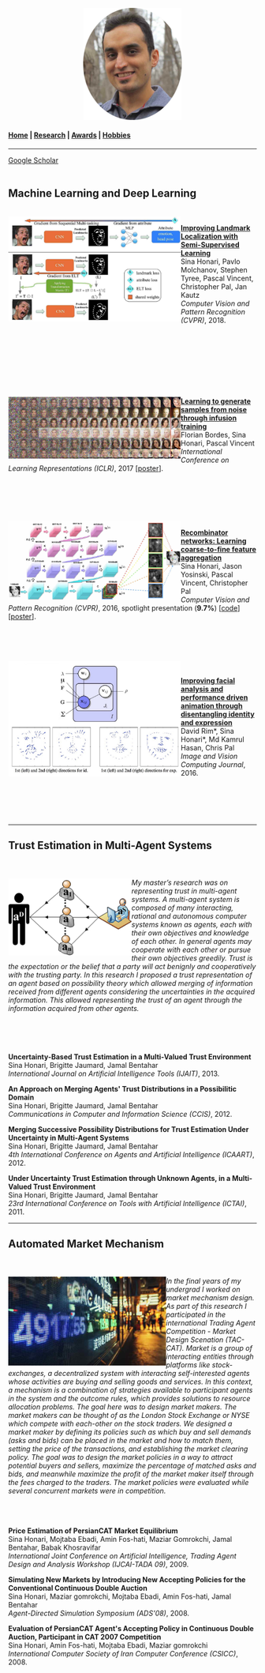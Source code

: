 
<p align="center">
  <img src="Images/profile.jpg" width="200"/>
</p>

#### [Home](index.md) | [Research](research.md) | [Awards](awards.md) | [Hobbies](hobbies.md)

-----------------------------

[Google Scholar](https://scholar.google.com/citations?user=8uou2n4AAAAJ&hl=en)
<br />
<br />

## Machine Learning and Deep Learning
<br />

<img align="left" src="Images/research/semi_landmarks_part.jpg" width="350"/>

**[Improving Landmark Localization with Semi-Supervised Learning](https://arxiv.org/abs/1709.01591)** </br>
Sina Honari, Pavlo Molchanov, Stephen Tyree, Pascal Vincent, Christopher Pal, Jan Kautz </br>
*Computer Vision and Pattern Recognition (CVPR)*, 2018.

<br />
<br />
<br />
<br />
<br />
<br />
<br />

<p>
<img align="left" src="Images/research/infusion.jpg" width="350"/>

**[Learning to generate samples from noise through infusion training](https://arxiv.org/abs/1703.06975)** </br>
Florian Bordes, Sina Honari, Pascal Vincent </br>
*International Conference on Learning Representations (ICLR)*, 2017 [[poster](paper_info/infusion_poster.md)].
</p>
<br />
<br />
<br />
<br />
<br />

<img align="left" src="Images/research/RCN.jpg" width="350"/>

**[Recombinator networks: Learning coarse-to-fine feature aggregation](https://arxiv.org/abs/1511.07356)** </br>
Sina Honari, Jason Yosinski, Pascal Vincent, Christopher Pal </br>
*Computer Vision and Pattern Recognition (CVPR)*, 2016, spotlight presentation (**9.7%**) [[code](https://github.com/SinaHonari/RCN)][[poster](paper_info/RCN_poster.md)].

<br />
<br />
<br />
<br />

<img align="left" src="Images/research/id_exp_merge.jpg" width="350"/>
<br />

**[Improving facial analysis and performance driven animation through disentangling identity and expression](https://arxiv.org/abs/1512.08212)** </br>
David Rim*, Sina Honari*, Md Kamrul Hasan, Chris Pal</br>
*Image and Vision Computing Journal*, 2016.

<br />
<br />
<br />
<br />

-----------------------------

## Trust Estimation in Multi-Agent Systems
<br />

<h6>
<img align="left" src="Images/research/multi_agent.png" width="250"/>
My master’s research was on representing trust in multi-agent systems. A multi-agent system is composed of many interacting, rational and autonomous computer systems known as agents, each with their own objectives and knowledge of each other. In general agents may cooperate with each other or pursue their own objectives greedily. Trust is the expectation or the belief that a party will act benignly and cooperatively with the trusting party. In this research I proposed a trust representation of an agent based on possibility theory which allowed merging of information received from different agents considering the uncertainties in the acquired information. This allowed representing the trust of an agent through the information acquired from other agents.
</h6>

<br />
<br />

**Uncertainty-Based Trust Estimation in a Multi-Valued Trust Environment**</br>
Sina Honari, Brigitte Jaumard, Jamal Bentahar </br>
*International Journal on Artificial Intelligence Tools (IJAIT)*, 2013.

**An Approach on Merging Agents' Trust Distributions in a Possibilitic Domain** </br>
Sina Honari, Brigitte Jaumard, Jamal Bentahar</br>
*Communications in Computer and Information Science (CCIS)*, 2012.

**Merging Successive Possibility Distributions for Trust Estimation Under Uncertainty in Multi-Agent Systems**</br>
Sina Honari, Brigitte Jaumard, Jamal Bentahar</br>
*4th International Conference on Agents and Artificial Intelligence (ICAART)*, 2012.

**Under Uncertainty Trust Estimation through Unknown Agents, in a Multi-Valued Trust Environment**</br>
Sina Honari, Brigitte Jaumard, Jamal Bentahar</br>
*23rd International Conference on Tools with Artificial Intelligence (ICTAI)*, 2011.


-----------------------------

## Automated Market Mechanism
<br />

<h6> 
<img align="left" src="Images/research/market3.jpg" width="320"/>
In the final years of my undergrad I worked on market mechanism design. As part of this research I participated in the international Trading Agent Competition - Market Design Scenation (TAC-CAT).
Market is a group of interacting entities through platforms like stock-exchanges, a decentralized system with interacting self-interested agents whose activities are buying and selling goods and services.
In this context, a mechanism is a combination of strategies available to participant agents in the system and the outcome rules, which provides solutions to resource allocation problems. The goal here was to design market makers.
The market makers can be thought of as the London Stock Exchange or NYSE which compete with each-other on the stock traders.
We designed a market maker by defining its policies such as which buy and sell demands (asks and bids) can be placed in the market and how to match them, setting the price of the transactions, and establishing the market clearing policy. The goal was to design the market policies in a way to attract potential buyers and sellers, maximize the percentage of matched asks and bids, and meanwhile maximize the profit of the market maker itself through the fees charged to the traders. The market policies were evaluated while several concurrent markets were in competition.
</h6>

<br />

**Price Estimation of PersianCAT Market Equilibrium**</br>
Sina Honari, Mojtaba Ebadi, Amin Fos-hati, Maziar Gomrokchi, Jamal Bentahar, Babak Khosravifar </br>
*International Joint Conference on Artificial Intelligence, Trading Agent Design and Analysis Workshop (IJCAI-TADA 09)*, 2009.

**Simulating New Markets by Introducing New Accepting Policies for the Conventional Continuous Double Auction** </br>
Sina Honari, Maziar gomrokchi, Mojtaba Ebadi, Amin Fos-hati, Jamal Bentahar</br>
*Agent-Directed Simulation Symposium (ADS'08)*, 2008.

**Evaluation of PersianCAT Agent's Accepting Policy in Continuous Double Auction, Participant in CAT 2007 Competition**</br>
Sina Honari, Amin Fos-hati, Mojtaba Ebadi, Maziar gomrokchi</br>
*International Computer Society of Iran Computer Conference (CSICC)*, 2008.
